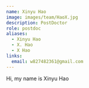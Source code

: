 ```yaml
---
name: Xinyu Hao
image: images/team/HaoX.jpg
description: PostDoctor
role: postdoc
aliases:
  - Xinyu Hao
  - X. Hao
  - X Hao
links:
  email: w827482361@gmail.com
---
```


Hi, my name is Xinyu Hao

<!-- postdoc -->